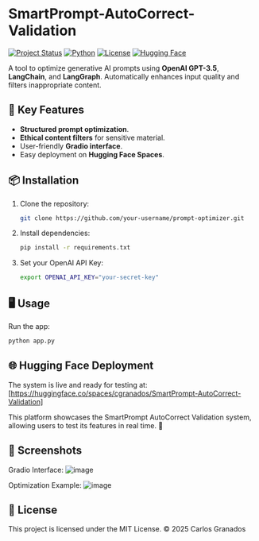 # SmartPrompt-AutoCorrect-Validation
[![Project Status](https://img.shields.io/badge/status-active-success)]()
[![Python](https://img.shields.io/badge/python-3.10%2B-blue)]()
[![License](https://img.shields.io/badge/license-MIT-green)]()
[![Hugging Face](https://img.shields.io/badge/🤗-Spaces-yellow)]([https://huggingface.co/spaces/cgranados/SmartPrompt-AutoCorrect-Validation])

A tool to optimize generative AI prompts using **OpenAI GPT-3.5**, **LangChain**, and **LangGraph**. Automatically enhances input quality and filters inappropriate content.

## 🚀 Key Features
- **Structured prompt optimization**.
- **Ethical content filters** for sensitive material.
- User-friendly **Gradio interface**.
- Easy deployment on **Hugging Face Spaces**.

## 📦 Installation
1. Clone the repository:
   ```bash
   git clone https://github.com/your-username/prompt-optimizer.git
2. Install dependencies:
   ```bash
   pip install -r requirements.txt
3. Set your OpenAI API Key:
   ```bash
   export OPENAI_API_KEY="your-secret-key"

## 🖥 Usage
Run the app:
   ```bash
   python app.py
   ```

## 🌐 Hugging Face Deployment
The system is live and ready for testing at:
[https://huggingface.co/spaces/cgranados/SmartPrompt-AutoCorrect-Validation]

This platform showcases the SmartPrompt AutoCorrect Validation system, allowing users to test its features in real time. 🚀

## 📸 Screenshots
Gradio Interface:
![image](https://github.com/user-attachments/assets/c2e3a393-e947-4b19-83bb-a6b0b8c9e286)

Optimization Example:
![image](https://github.com/user-attachments/assets/2efb0e47-6aa0-4a8f-a80c-e6d2d3caf5c9)

## 📄 License
This project is licensed under the MIT License.
© 2025 Carlos Granados
